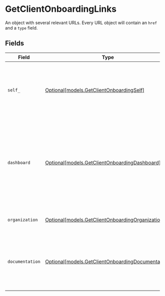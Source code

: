# GetClientOnboardingLinks

An object with several relevant URLs. Every URL object will contain an `href` and a `type` field.


## Fields

| Field                                                                                                                                    | Type                                                                                                                                     | Required                                                                                                                                 | Description                                                                                                                              |
| ---------------------------------------------------------------------------------------------------------------------------------------- | ---------------------------------------------------------------------------------------------------------------------------------------- | ---------------------------------------------------------------------------------------------------------------------------------------- | ---------------------------------------------------------------------------------------------------------------------------------------- |
| `self_`                                                                                                                                  | [Optional[models.GetClientOnboardingSelf]](../models/getclientonboardingself.md)                                                         | :heavy_minus_sign:                                                                                                                       | In v2 endpoints, URLs are commonly represented as objects with an `href` and `type` field.                                               |
| `dashboard`                                                                                                                              | [Optional[models.GetClientOnboardingDashboard]](../models/getclientonboardingdashboard.md)                                               | :heavy_minus_sign:                                                                                                                       | Direct link to the onboarding process in the Mollie dashboard. The merchant can be redirected to this page to<br/>complete their onboarding. |
| `organization`                                                                                                                           | [Optional[models.GetClientOnboardingOrganization]](../models/getclientonboardingorganization.md)                                         | :heavy_minus_sign:                                                                                                                       | The API resource URL of the organization.                                                                                                |
| `documentation`                                                                                                                          | [Optional[models.GetClientOnboardingDocumentation]](../models/getclientonboardingdocumentation.md)                                       | :heavy_minus_sign:                                                                                                                       | In v2 endpoints, URLs are commonly represented as objects with an `href` and `type` field.                                               |